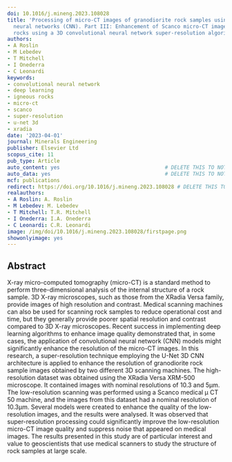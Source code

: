 ```yaml
---
doi: 10.1016/j.mineng.2023.108028
title: 'Processing of micro-CT images of granodiorite rock samples using convolutional
  neural networks (CNN). Part III: Enhancement of Scanco micro-CT images of granodiorite
  rocks using a 3D convolutional neural network super-resolution algorithm'
authors:
- A Roslin
- M Lebedev
- T Mitchell
- I Onederra
- C Leonardi
keywords:
- convolutional neural network
- deep learning
- igneous rocks
- micro-ct
- scanco
- super-resolution
- u-net 3d
- xradia
date: '2023-04-01'
journal: Minerals Engineering
publisher: Elsevier Ltd
scopus_cite: 11
pub_type: Article
auto_content: yes                                  # DELETE THIS TO NOT AUTO GENERATE CONTENT
auto_data: yes                                     # DELETE THIS TO NOT AUTO GENERATE METADATA
mcf: publications
redirect: https://doi.org/10.1016/j.mineng.2023.108028 # DELETE THIS TO NOT REDIRECT
realauthors:
- A Roslin: A. Roslin
- M Lebedev: M. Lebedev
- T Mitchell: T.R. Mitchell
- I Onederra: I.A. Onederra
- C Leonardi: C.R. Leonardi
image: /img/doi/10.1016/j.mineng.2023.108028/firstpage.png
showonlyimage: yes
---
```



## Abstract
X-ray micro-computed tomography (micro-CT) is a standard method to perform three-dimensional analysis of the internal structure of a rock sample. 3D X-ray microscopes, such as those from the XRadia Versa family, provide images of high resolution and contrast. Medical scanning machines can also be used for scanning rock samples to reduce operational cost and time, but they generally provide poorer spatial resolution and contrast compared to 3D X-ray microscopes. Recent success in implementing deep learning algorithms to enhance image quality demonstrated that, in some cases, the application of convolutional neural network (CNN) models might significantly enhance the resolution of the micro-CT images. In this research, a super-resolution technique employing the U-Net 3D CNN architecture is applied to enhance the resolution of granodiorite rock sample images obtained by two different 3D scanning machines. The high-resolution dataset was obtained using the XRadia Versa XRM-500 microscope. It contained images with nominal resolutions of 10.3 and 5μm. The low-resolution scanning was performed using a Scanco medical μ CT 50 machine, and the images from this dataset had a nominal resolution of 10.3μm. Several models were created to enhance the quality of the low-resolution images, and the results were analysed. It was observed that super-resolution processing could significantly improve the low-resolution micro-CT image quality and suppress noise that appeared on medical images. The results presented in this study are of particular interest and value to geoscientists that use medical scanners to study the structure of rock samples at large scale.
